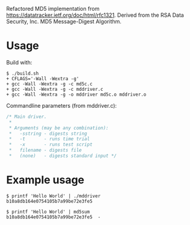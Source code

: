 Refactored MD5 implementation from https://datatracker.ietf.org/doc/html/rfc1321.
Derived from the RSA Data Security, Inc. MD5 Message-Digest Algorithm.

# Usage

Build with:

```
$ ./build.sh
+ CFLAGS='-Wall -Wextra -g'
+ gcc -Wall -Wextra -g -c md5c.c
+ gcc -Wall -Wextra -g -c mddriver.c
+ gcc -Wall -Wextra -g -o mddriver md5c.o mddriver.o
```

Commandline parameters (from mddriver.c):

```c
/* Main driver.
 *
 * Arguments (may be any combination):
 *   -sstring - digests string
 *   -t       - runs time trial
 *   -x       - runs test script
 *   filename - digests file
 *   (none)   - digests standard input */
```

# Example usage

```
$ printf 'Hello World' | ./mddriver
b10a8db164e0754105b7a99be72e3fe5

$ printf 'Hello World' | md5sum
b10a8db164e0754105b7a99be72e3fe5  -
```
